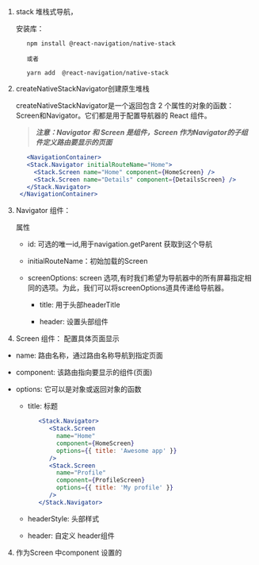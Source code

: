 1. stack 堆栈式导航，

   安装库：

   ```
      npm install @react-navigation/native-stack

      或者

      yarn add  @react-navigation/native-stack

   ```

2. createNativeStackNavigator创建原生堆栈

   createNativeStackNavigator是一个返回包含 2 个属性的对象的函数：Screen和Navigator。它们都是用于配置导航器的 React 组件。 

   >***注意：Navigator 和 Screen 是组件，Screen 作为Navigator的子组件定义路由要显示的页面***

   ```jsx
      <NavigationContainer>
      <Stack.Navigator initialRouteName="Home">
        <Stack.Screen name="Home" component={HomeScreen} />
        <Stack.Screen name="Details" component={DetailsScreen} />
      </Stack.Navigator>
    </NavigationContainer>
   ```

2. Navigator 组件：

   属性

   + id: 可选的唯一id,用于navigation.getParent 获取到这个导航

   + initialRouteName：初始加载的Screen

   + screenOptions: screen 选项,有时我们希望为导航器中的所有屏幕指定相同的选项。为此，我们可以将screenOptions道具传递给导航器。

      + title: 用于头部headerTitle

      + header: 设置头部组件

3. Screen 组件： 配置具体页面显示

+ name: 路由名称，通过路由名称导航到指定页面

+ component: 该路由指向要显示的组件(页面)

+ options: 它可以是对象或返回对象的函数

   + title: 标题

      ```jsx
         <Stack.Navigator>
            <Stack.Screen
              name="Home"
              component={HomeScreen}
              options={{ title: 'Awesome app' }}
            />
            <Stack.Screen
              name="Profile"
              component={ProfileScreen}
              options={{ title: 'My profile' }}
            />
         </Stack.Navigator>
      ```

   + headerStyle: 头部样式

   + header: 自定义 header组件

4. 作为Screen 中component 设置的